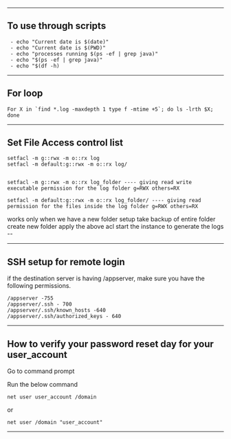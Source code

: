 
---------------------------------------------------------------------

## **To use through scripts**

     - echo "Current date is $(date)"
     - echo "Current date is $(PWD)"
     - echo "processes running $(ps -ef | grep java)"
     - echo "$(ps -ef | grep java)"
     - echo "$(df -h)

---------------------------------------------------------------------

## **For loop**

    For X in `find *.log -maxdepth 1 type f -mtime +5`; do ls -lrth $X; done

---------------------------------------------------------------------

## **Set File Access control list**

    setfacl -m g::rwx -m o::rx log
    setfacl -m default:g::rwx -m o::rx log/


    setfacl -m g::rwx -m o::rx log_folder ---- giving read write executable permission for the log folder g=RWX others=RX
    
    setfacl -m default:g::rwx -m o::rx log_folder/ ---- giving read permission for the files inside the log folder g=RWX others=RX

works only when we have a new folder setup
take backup of entire folder
create new folder
apply the above acl
start the instance to generate the logs --

---------------------------------------------------------------------

## SSH setup for remote login

if the destination server is having /appserver, make sure you have the following permissions.

    /appserver -755
    /appserver/.ssh - 700
    /appserver/.ssh/known_hosts -640
    /appserver/.ssh/authorized_keys - 640

---------------------------------------------------------------------

## How to verify your password reset day for your user_account

Go to command prompt

Run the below command

    net user user_account /domain

or

    net user /domain "user_account"

---------------------------------------------------------------------
